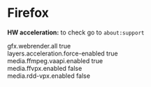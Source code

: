 # Firefox

**HW acceleration:**
to check go to `about:support`

gfx.webrender.all	true	
layers.acceleration.force-enabled	true	
media.ffmpeg.vaapi.enabled	true	
media.ffvpx.enabled	false	
media.rdd-vpx.enabled	false	